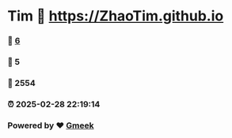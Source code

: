 # Tim :link: https://ZhaoTim.github.io 
### :page_facing_up: [6](https://ZhaoTim.github.io/tag.html) 
### :speech_balloon: 5 
### :hibiscus: 2554 
### :alarm_clock: 2025-02-28 22:19:14 
### Powered by :heart: [Gmeek](https://github.com/Meekdai/Gmeek)
